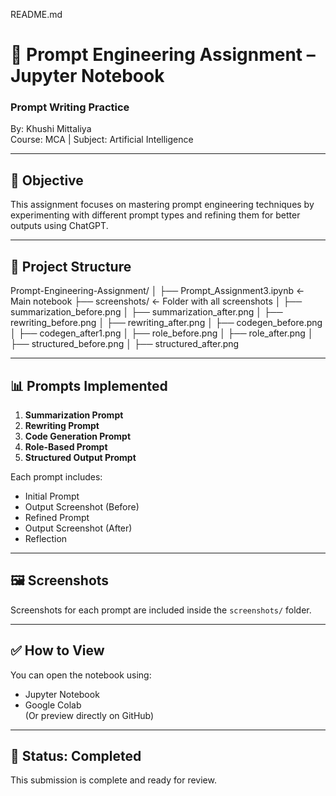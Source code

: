 README.md

# 🧠 Prompt Engineering Assignment – Jupyter Notebook


###  Prompt Writing Practice  
By: Khushi Mittaliya  
Course: MCA | Subject: Artificial Intelligence  

---

## 📌 Objective

This assignment focuses on mastering prompt engineering techniques by experimenting with different prompt types and refining them for better outputs using ChatGPT.

---

## 📁 Project Structure

Prompt-Engineering-Assignment/
│
├── Prompt_Assignment3.ipynb ← Main notebook
├── screenshots/ ← Folder with all screenshots
│ ├── summarization_before.png
│ ├── summarization_after.png
│ ├── rewriting_before.png
│ ├── rewriting_after.png
│ ├── codegen_before.png
│ ├── codegen_after1.png
│ ├── role_before.png
│ ├── role_after.png
│ ├── structured_before.png
│ ├── structured_after.png



---

## 📊 Prompts Implemented

1. **Summarization Prompt**  
2. **Rewriting Prompt**  
3. **Code Generation Prompt**  
4. **Role-Based Prompt**  
5. **Structured Output Prompt**

Each prompt includes:
- Initial Prompt  
- Output Screenshot (Before)  
- Refined Prompt  
- Output Screenshot (After)  
- Reflection

---

## 🖼️ Screenshots

Screenshots for each prompt are included inside the `screenshots/` folder.

---

## ✅ How to View

You can open the notebook using:
- Jupyter Notebook
- Google Colab  
(Or preview directly on GitHub)

---

## 🎯 Status: Completed

This submission is complete and ready for review.

